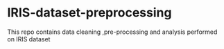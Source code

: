 # IRIS-dataset-preprocessing
This repo contains data cleaning ,pre-processing and analysis performed on IRIS dataset
